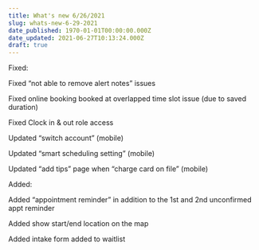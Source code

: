```yaml
---
title: What's new 6/26/2021
slug: whats-new-6-29-2021
date_published: 1970-01-01T00:00:00.000Z
date_updated: 2021-06-27T10:13:24.000Z
draft: true
---
```


Fixed:

Fixed “not able to remove alert notes” issues

Fixed online booking booked at overlapped time slot issue (due to saved duration)

Fixed Clock in & out role access

Updated “switch account” (mobile)

Updated “smart scheduling setting” (mobile)

Updated “add tips” page when “charge card on file” (mobile)

Added:

Added “appointment reminder” in addition to the 1st and 2nd unconfirmed appt reminder

Added show start/end location on the map

Added intake form added to waitlist
